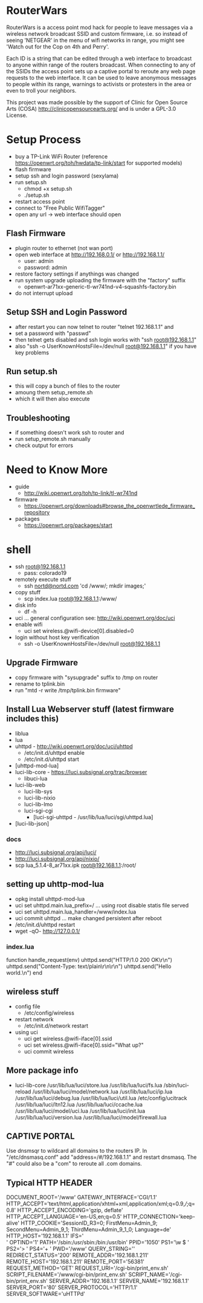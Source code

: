 RouterWars
=============

RouterWars is a access point mod hack for people to leave messages via a wireless network broadcast SSID and custom firmware, i.e. so instead of seeing 'NETGEAR' in the menu of wifi networks in range, you might see 'Watch out for the Cop on 4th and Perry'. 

Each ID is a string that can be edited through a web interface to broadcast to anyone within range of the routers broadcast. When connecting to any of the SSIDs the access point sets up a captive portal to reroute any web page requests to the web interface. It can be used to leave anonymous messages to people within its range, warnings to activists or protesters in the area or even to troll your neighbors.

This project was made possible by the support of Clinic for Open Source Arts (COSA) http://clinicopensourcearts.org/
and is under a GPL-3.0 License.


Setup Process
=============
- buy a TP-Link WiFi Router (reference https://openwrt.org/toh/hwdata/tp-link/start for supported models)
- flash firmware
- setup ssh and login password (sexylama)
- run setup.sh
  - chmod +x setup.sh
  - ./setup.sh
- restart access point
- connect to "Free Public WifiTagger"
- open any url -> web interface should open



Flash Firmware
---------------
- plugin router to ethernet (not wan port)
- open web interface at http://192.168.0.1/ or http://192.168.1.1/
  - user: admin
  - password: admin
- restore factory settings if anythings was changed
- run system upgrade uploading the firmware with the "factory" suffix
  - openwrt-ar71xx-generic-tl-wr741nd-v4-squashfs-factory.bin
- do not interrupt upload

Setup SSH and Login Password
-----------------------------
- after restart you can now telnet to router "telnet 192.168.1.1" and
- set a password with "passwd"
- then telnet gets disabled and ssh login works with "ssh root@192.168.1.1"
- also "ssh -o UserKnownHostsFile=/dev/null root@192.168.1.1" if you have key problems

Run setup.sh
-------------
- this will copy a bunch of files to the router
- amoung them setup_remote.sh
- which it will then also execute

Troubleshooting
----------------
- if something doesn't work ssh to router and
- run setup_remote.sh manually
- check output for errors


Need to Know More
==================
- guide
  - http://wiki.openwrt.org/toh/tp-link/tl-wr741nd
- firmware
  - https://openwrt.org/downloads#browse_the_openwrtlede_firmware_repository
- packages
  - https://openwrt.org/packages/start

shell
=======
- ssh root@192.168.1.1
  - pass: colorado19
- remotely execute stuff
  - ssh nortd@nortd.com 'cd /www/; mkdir images;'
- copy stuff
  - scp index.lua root@192.168.1.1:/www/
- disk info 
  - df -h
- uci ... general configuration see: http://wiki.openwrt.org/doc/uci
- enable wifi
  - uci set wireless.@wifi-device[0].disabled=0
- login without host key verification
  - ssh -o UserKnownHostsFile=/dev/null root@192.168.1.1

Upgrade Firmware
----------------
- copy firmware with "sysupgrade" suffix to /tmp on router
- rename to tplink.bin
- run "mtd -r write /tmp/tplink.bin firmware"


Install Lua Webserver stuff (latest firmware includes this)
------------------------------
- liblua
- lua
- uhttpd - http://wiki.openwrt.org/doc/uci/uhttpd
  - /etc/init.d/uhttpd enable
  - /etc/init.d/uhttpd start
- [uhttpd-mod-lua]
- luci-lib-core - https://luci.subsignal.org/trac/browser
	- libuci-lua
- luci-lib-web
	- luci-lib-sys
	- luci-lib-nixio
	- luci-lib-lmo
  - luci-sgi-cgi
	- [luci-sgi-uhttpd - /usr/lib/lua/luci/sgi/uhttpd.lua]
- [luci-lib-json]

### docs
- http://luci.subsignal.org/api/luci/
- http://luci.subsignal.org/api/nixio/
- scp lua_5.1.4-8_ar71xx.ipk root@192.168.1.1:/root/


setting up uhttp-mod-lua
------------------------
- opkg install uhttpd-mod-lua
- uci set uhttpd.main.lua_prefix=/ ... using root disable statis file served
- uci set uhttpd.main.lua_handler=/www/index.lua
- uci commit uhttpd  ... make changed persistent after reboot
- /etc/init.d/uhttpd restart
- wget -qO- http://127.0.0.1/

### index.lua
function handle_request(env)
        uhttpd.send("HTTP/1.0 200 OK\r\n")
        uhttpd.send("Content-Type: text/plain\r\n\r\n")
        uhttpd.send("Hello world.\n")
end



wireless stuff
---------------
- config file
  - /etc/config/wireless
- restart network
  - /etc/init.d/network restart
- using uci
  - uci get wireless.@wifi-iface[0].ssid
  - uci set wireless.@wifi-iface[0].ssid="What up?"
  - uci commit wireless

More package info
-------------------

- luci-lib-core
	/usr/lib/lua/luci/store.lua
	/usr/lib/lua/luci/fs.lua
	/sbin/luci-reload
	/usr/lib/lua/luci/model/network.lua
	/usr/lib/lua/luci/ip.lua
	/usr/lib/lua/luci/debug.lua
	/usr/lib/lua/luci/util.lua
	/etc/config/ucitrack
	/usr/lib/lua/luci/ltn12.lua
	/usr/lib/lua/luci/ccache.lua
	/usr/lib/lua/luci/model/uci.lua
	/usr/lib/lua/luci/init.lua
	/usr/lib/lua/luci/version.lua
	/usr/lib/lua/luci/model/firewall.lua


CAPTIVE PORTAL
----------------
Use dnsmsqr to wildcard all domains to the routers IP.
In "/etc/dnsmasq.conf" add "address=/#/192.168.1.1" and restart dnsmasq.
The "#" could also be a "com" to reroute all .com domains.



Typical HTTP HEADER
-----------------------
DOCUMENT_ROOT='/www'
GATEWAY_INTERFACE='CGI/1.1'
HTTP_ACCEPT='text/html,application/xhtml+xml,application/xml;q=0.9,*/*;q=0.8'
HTTP_ACCEPT_ENCODING='gzip, deflate'
HTTP_ACCEPT_LANGUAGE='en-US,en;q=0.5'
HTTP_CONNECTION='keep-alive'
HTTP_COOKIE='SessionID_R3=0; FirstMenu=Admin_9; SecondMenu=Admin_9_1; ThirdMenu=Admin_9_1_0; Language=de'
HTTP_HOST='192.168.1.1'
IFS=' 	
'
OPTIND='1'
PATH='/sbin:/usr/sbin:/bin:/usr/bin'
PPID='1050'
PS1='\w \$ '
PS2='> '
PS4='+ '
PWD='/www'
QUERY_STRING=''
REDIRECT_STATUS='200'
REMOTE_ADDR='192.168.1.211'
REMOTE_HOST='192.168.1.211'
REMOTE_PORT='56381'
REQUEST_METHOD='GET'
REQUEST_URI='/cgi-bin/print_env.sh'
SCRIPT_FILENAME='/www/cgi-bin/print_env.sh'
SCRIPT_NAME='/cgi-bin/print_env.sh'
SERVER_ADDR='192.168.1.1'
SERVER_NAME='192.168.1.1'
SERVER_PORT='80'
SERVER_PROTOCOL='HTTP/1.1'
SERVER_SOFTWARE='uHTTPd'

